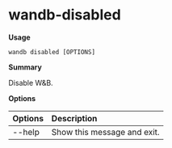 # wandb-disabled

**Usage**

`wandb disabled [OPTIONS]`

**Summary**

Disable W&B.

**Options**

| **Options** | **Description** |
| :--- | :--- |
| --help | Show this message and exit. |

